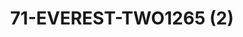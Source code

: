 ---
title: 71-EVEREST-TWO1265 (2)
image: 71-EVEREST-TWO1265 (2).jpg
brand: outlet-sposa
layout: vestito
---